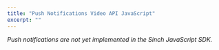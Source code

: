 ```yaml
---
title: "Push Notifications Video API JavaScript"
excerpt: ""
---
```

*Push notifications are not yet implemented in the Sinch JavaScript SDK.*
